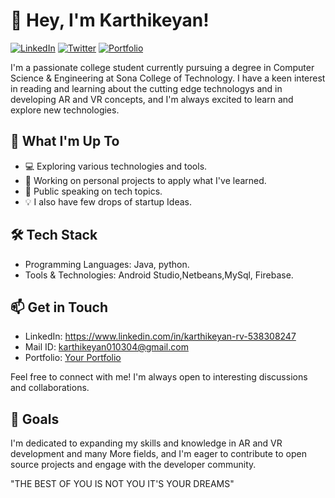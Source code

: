 # 👋 Hey, I'm Karthikeyan!

[![LinkedIn](https://img.shields.io/badge/LinkedIn-Connect-blue)](https://www.linkedin.com/in/karthikeyan-rv-538308247)
[![Twitter](https://img.shields.io/badge/Twitter-Follow-blue)](https://twitter.com/yourusername)
[![Portfolio](https://img.shields.io/badge/Portfolio-Visit-green)](https://yourportfolio.com)

I'm a passionate college student currently pursuing a degree in Computer Science & Engineering at Sona College of Technology. I have a keen interest in reading and learning about the cutting edge technologys and in developing AR and VR concepts, and I'm always excited to learn and explore new technologies.

## 🌱 What I'm Up To

- 💻 Exploring various technologies and tools.
- 🎨 Working on personal projects to apply what I've learned.
- 🎤 Public speaking on tech topics.
- 💡 I also  have few drops of startup Ideas.

## 🛠️ Tech Stack

- Programming Languages: Java, python.
- Tools & Technologies: Android Studio,Netbeans,MySql, Firebase.

## 📫 Get in Touch

- LinkedIn: https://www.linkedin.com/in/karthikeyan-rv-538308247
- Mail ID: karthikeyan010304@gmail.com
- Portfolio: [Your Portfolio](https://yourportfolio.com)

Feel free to connect with me! I'm always open to interesting discussions and collaborations.

## 🎯 Goals

I'm dedicated to expanding my skills and knowledge in AR and VR development and many More fields, and I'm eager to contribute to open source projects and engage with the developer community.

"THE BEST OF YOU IS NOT YOU IT'S YOUR DREAMS"
